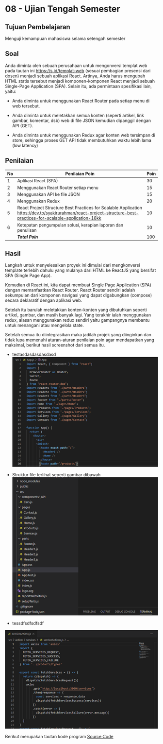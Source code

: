 # 08 - Ujian Tengah Semester

## Tujuan Pembelajaran
Menguji kemampuan mahasiswa selama setengah semester

## Soal
Anda diminta oleh sebuah perusahaan untuk mengonversi templat web pada tautan ini <link>https://s.id/templat-web</link> (sesuai pembagian presensi dari dosen) menjadi sebuah aplikasi React. Artinya, Anda harus mengubah HTML statis tersebut menjadi komponen-komponen React menjadi sebuah Single-Page Application (SPA). Selain itu, ada permintaan spesifikasi lain, yaitu:

- Anda diminta untuk menggunakan React Router pada setiap menu di web tersebut.

- Anda diminta untuk meletakkan semua konten (seperti artikel, link gambar, komentar, dsb) web di file JSON kemudian dipanggil dengan API (GET).

- Anda diminta untuk menggunakan Redux agar konten web tersimpan di store, sehingga proses GET API tidak membutuhkan waktu lebih lama (low latency)

## Penilaian
| No | Penilaian Poin | Poin |
|--|--|--|
| 1 | Aplikasi React (SPA) | 30 |
| 2 | Menggunakan React Router setiap menu | 15 |
| 3 | Menggunakan API ke file JSON | 15 |
| 4 | Menggunakan Redux | 20 |
| 5 | React Project Structure Best Practices for Scalable Application https://dev.to/syakirurahman/react-project-structure-best-practices-for-scalable-application-18kk | 10 |
| 6 | Ketepatan pengumpulan solusi, kerapian laporan dan penulisan | 10 |
| |<em>**Total Poin**</em>| 100 |

## Hasil 
Langkah untuk menyelesaikan proyek ini dimulai dari mengkonversi template terlebih dahulu yang mulanya dari HTML ke ReactJS yang bersifat SPA (Single Page App). 

Kemudian di React ini, kita dapat membuat Single Page Application (SPA) dengan memanfaatkan React Router. React Router sendiri adalah sekumpulan dari komponen navigasi yang dapat digabungkan (compose) secara deklaratif dengan aplikasi web. 

Setelah itu barulah meletakkan konten-konten yang dibutuhkan seperti artikel, gambar, dan masih banyak lagi. Yang terakhir ialah menggunakan redux, alasan menggunakan redux sendiri yaitu gampangnya membantu untuk menangani atau mengelola state. 

Setelah semua itu diintegrasikan maka jadilah projek yang diinginkan dan tidak lupa memenuhi aturan-aturan penilaian poin agar mendapatkan yang maksimal, berikut hasil screenshot dari semua itu.

- testasdasdasdasdasd
![hasil1](img/Hasil8-1.PNG)

- Struktur file terlihat seperti gambar dibawah 
![hasil2](img/Hasil8-2.PNG)

- tessdfsdfsdfsdf

![hasil3](img/Hasil8-3.PNG)

Berikut merupakan tautan kode program [Source Code](../../src/08_UTS)

